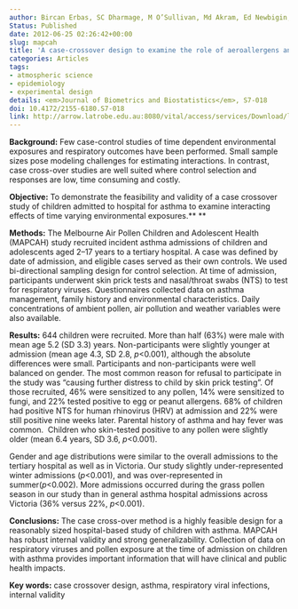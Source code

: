 ```yaml
---
author: Bircan Erbas, SC Dharmage, M O’Sullivan, Md Akram, Ed Newbigin, P Taylor, Don Vicendese, Rob J Hyndman, ML Tang, Michael J Abramson
Status: Published
date: 2012-06-25 02:26:42+00:00
slug: mapcah
title: 'A case-crossover design to examine the role of aeroallergens and respiratory viruses on childhood asthma exacerbations requiring hospitalisation: The MAPCAH study'
categories: Articles
tags:
- atmospheric science
- epidemiology
- experimental design
details: <em>Journal of Biometrics and Biostatistics</em>, S7-018
doi: 10.4172/2155-6180.S7-018
link: http://arrow.latrobe.edu.au:8080/vital/access/services/Download/latrobe:19876/SOURCE01
---
```


**Background:** Few case-control studies of time dependent environmental exposures and respiratory outcomes have been performed. Small sample sizes pose modeling challenges for estimating interactions. In contrast, case cross-over studies are well suited where control selection and responses are low, time consuming and costly.

**Objective:** To demonstrate the feasibility and validity of a case crossover study of children admitted to hospital for asthma to examine interacting effects of time varying environmental exposures.** **

**Methods:** The Melbourne Air Pollen Children and Adolescent Health (MAPCAH) study recruited incident asthma admissions of children and adolescents aged 2–17 years to a tertiary hospital. A case was defined by date of admission, and eligible cases served as their own controls. We used bi-directional sampling design for control selection. At time of admission, participants underwent skin prick tests and nasal/throat swabs (NTS) to test for respiratory viruses. Questionnaires collected data on asthma management, family history and environmental characteristics. Daily concentrations of ambient pollen, air pollution and weather variables were also available.

**Results:** 644 children were recruited. More than half (63%) were male with mean age 5.2 (SD 3.3) years. Non-participants were slightly younger at admission (mean age 4.3, SD 2.8, _p_<0.001), although the absolute differences were small. Participants and non-participants were well balanced on gender. The most common reason for refusal to participate in the study was “causing further distress to child by skin prick testing”. Of those recruited, 46% were sensitized to any pollen, 14% were sensitized to fungi, and 22% tested positive to egg or peanut allergens. 68% of children had positive NTS for human rhinovirus (HRV) at admission and 22% were still positive nine weeks later. Parental history of asthma and hay fever was common.  Children who skin-tested positive to any pollen were slightly older (mean 6.4 years, SD 3.6, _p_<0.001).

Gender and age distributions were similar to the overall admissions to the tertiary hospital as well as in Victoria. Our study slightly under-represented winter admissions (_p_<0.001), and was over-represented in summer(_p_<0.002). More admissions occurred during the grass pollen season in our study than in general asthma hospital admissions across Victoria (36% versus 22%, _p_<0.001).

**Conclusions:** The case cross-over method is a highly feasible design for a reasonably sized hospital-based study of children with asthma. MAPCAH has robust internal validity and strong generalizability. Collection of data on respiratory viruses and pollen exposure at the time of admission on children with asthma provides important information that will have clinical and public health impacts.

**Key words:** case crossover design, asthma, respiratory viral infections, internal validity
